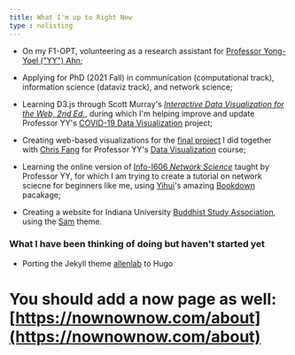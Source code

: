 ```yaml
---
title: What I'm up to Right Now
type : nolisting
---
```

- On my F1-OPT, volunteering as a research assistant for [Professor Yong-Yoel ("YY") Ahn](https://yongyeol.com/);

- Applying for PhD (2021 Fall) in communication (computational track), information science (dataviz track), and network science;

- Learning D3.js through Scott Murray's [*Interactive Data Visualization for the Web, 2nd Ed.*](https://alignedleft.com/work/d3-book-2e), during which I'm helping improve and update Professor YY's [COVID-19 Data Visualization](https://github.com/covid19-data/covid19-data) project;

- Creating web-based visualizations for the [final project](/files/dviz_olympics.pdf/) I did together with [Chris Fang](https://www.linkedin.com/in/chriszihuifang) for Professor YY's [Data Visualization](http://yyahn.com/dviz-course/) course;

- Learning the online version of [Info-I606 *Network Science*](http://yongyeol.com/teaching/2020SP_netsci_syllabus.pdf) taught by Professor YY, for which I am trying to create a tutorial on network sciecne for beginners like me, using [Yihui](https://yihui.org/)'s amazing [Bookdown](https://bookdown.org/yihui/bookdown/) pacakage;

- Creating a website for Indiana University [Buddhist Study Association](https://www.facebook.com/buddhism.iu/), using the [Sam](https://themes.gohugo.io/hugo-theme-sam/) theme.


### What I have been thinking of doing but haven't started yet
- Porting the Jekyll theme [allenlab](https://github.com/mpa139/allanlab) to Hugo

# You should add a now page as well: [https://nownownow.com/about](https://nownownow.com/about)





